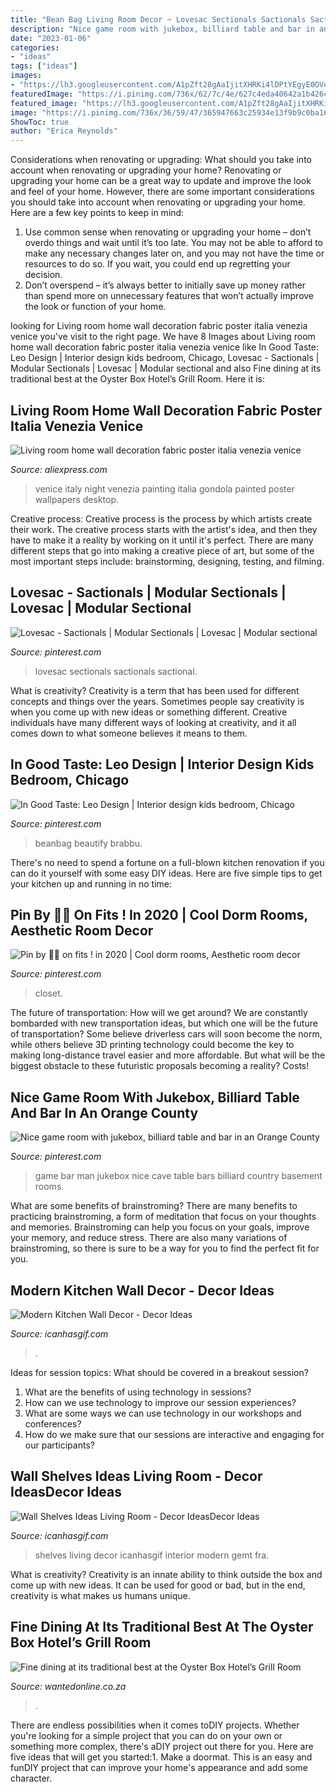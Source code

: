 ```yaml
---
title: "Bean Bag Living Room Decor ~ Lovesac Sectionals Sactionals Sactional"
description: "Nice game room with jukebox, billiard table and bar in an orange county"
date: "2023-01-06"
categories:
- "ideas"
tags: ["ideas"]
images:
- "https://lh3.googleusercontent.com/A1pZft28gAaIjitXHRKi4lDPtYEgyE0OVq-Ii8FwYUz13R8bljRk_Ubst-H6fwsQUfL6FBW2c_bfXIvU4LWlFifJ=s1000"
featuredImage: "https://i.pinimg.com/736x/62/7c/4e/627c4eda40642a1b426ccc51b5c4863e.jpg"
featured_image: "https://lh3.googleusercontent.com/A1pZft28gAaIjitXHRKi4lDPtYEgyE0OVq-Ii8FwYUz13R8bljRk_Ubst-H6fwsQUfL6FBW2c_bfXIvU4LWlFifJ=s1000"
image: "https://i.pinimg.com/736x/36/59/47/365947663c25934e13f9b9c0ba169104.jpg"
ShowToc: true
author: "Erica Reynolds"
---
```



Considerations when renovating or upgrading: What should you take into account when renovating or upgrading your home?
Renovating or upgrading your home can be a great way to update and improve the look and feel of your home. However, there are some important considerations you should take into account when renovating or upgrading your home. Here are a few key points to keep in mind: 
1. Use common sense when renovating or upgrading your home – don’t overdo things and wait until it’s too late. You may not be able to afford to make any necessary changes later on, and you may not have the time or resources to do so. If you wait, you could end up regretting your decision. 
2. Don’t overspend – it’s always better to initially save up money rather than spend more on unnecessary features that won’t actually improve the look or function of your home.

	

		
looking for Living room home wall decoration fabric poster italia venezia venice you've visit to the right page. We have 8 Images about Living room home wall decoration fabric poster italia venezia venice like In Good Taste: Leo Design | Interior design kids bedroom, Chicago, Lovesac - Sactionals | Modular Sectionals | Lovesac | Modular sectional and also Fine dining at its traditional best at the Oyster Box Hotel’s Grill Room. Here it is:
		
    
## Living Room Home Wall Decoration Fabric Poster Italia Venezia Venice

<img loading=lazy src="https://ae01.alicdn.com/kf/HTB1erdHLXXXXXbWaFXXq6xXFXXXL/Living-room-home-wall-decoration-fabric-poster-italia-venezia-venice-art-italy-venice-painting-drawing.jpg" onerror="this.onerror=null;this.src='https://tse4.mm.bing.net/th?id=OIP.i3LcPWihSbSWcQHbQJ0ktgHaEo&amp;pid=15.1';" alt="Living room home wall decoration fabric poster italia venezia venice">

_Source: aliexpress.com_

>venice italy night venezia painting italia gondola painted poster wallpapers desktop. 

	

Creative process:
Creative process is the process by which artists create their work. The creative process starts with the artist's idea, and then they have to make it a reality by working on it until it's perfect. There are many different steps that go into making a creative piece of art, but some of the most important steps include: brainstorming, designing, testing, and filming.

    
## Lovesac - Sactionals | Modular Sectionals | Lovesac | Modular Sectional

<img loading=lazy src="https://i.pinimg.com/736x/62/7c/4e/627c4eda40642a1b426ccc51b5c4863e.jpg" onerror="this.onerror=null;this.src='https://tse3.mm.bing.net/th?id=OIP.DNf6_wX54AeongCbAha3igHaFj&amp;pid=15.1';" alt="Lovesac - Sactionals | Modular Sectionals | Lovesac | Modular sectional">

_Source: pinterest.com_

>lovesac sectionals sactionals sactional. 

	

What is creativity?
Creativity is a term that has been used for different concepts and things over the years. Sometimes people say creativity is when you come up with new ideas or something different. Creative individuals have many different ways of looking at creativity, and it all comes down to what someone believes it means to them.

    
## In Good Taste: Leo Design | Interior Design Kids Bedroom, Chicago

<img loading=lazy src="https://i.pinimg.com/736x/97/8e/e6/978ee6ca9e90612412a6dd30713fe0d1.jpg" onerror="this.onerror=null;this.src='https://tse2.mm.bing.net/th?id=OIP.7FE5txwU1qIzncFbh41Q9AHaLH&amp;pid=15.1';" alt="In Good Taste: Leo Design | Interior design kids bedroom, Chicago">

_Source: pinterest.com_

>beanbag beautify brabbu. 

	

There's no need to spend a fortune on a full-blown kitchen renovation if you can do it yourself with some easy DIY ideas. Here are five simple tips to get your kitchen up and running in no time: 

    
## Pin By 🦋🦋 On Fits ! In 2020 | Cool Dorm Rooms, Aesthetic Room Decor

<img loading=lazy src="https://i.pinimg.com/736x/5d/89/cf/5d89cf3272c607892a962f18d53e4f35.jpg" onerror="this.onerror=null;this.src='https://tse2.mm.bing.net/th?id=OIP.AAwMvUW75_lNa3xnVx8wbAHaNN&amp;pid=15.1';" alt="Pin by 🦋🦋 on fits ! in 2020 | Cool dorm rooms, Aesthetic room decor">

_Source: pinterest.com_

>closet. 

	

The future of transportation: How will we get around?
We are constantly bombarded with new transportation ideas, but which one will be the future of transportation? Some believe driverless cars will soon become the norm, while others believe 3D printing technology could become the key to making long-distance travel easier and more affordable. But what will be the biggest obstacle to these futuristic proposals becoming a reality? Costs!

    
## Nice Game Room With Jukebox, Billiard Table And Bar In An Orange County

<img loading=lazy src="https://i.pinimg.com/736x/36/59/47/365947663c25934e13f9b9c0ba169104.jpg" onerror="this.onerror=null;this.src='https://tse3.mm.bing.net/th?id=OIP.z7cyKpilieo1QWzX3SLiUAHaE8&amp;pid=15.1';" alt="Nice game room with jukebox, billiard table and bar in an Orange County">

_Source: pinterest.com_

>game bar man jukebox nice cave table bars billiard country basement rooms. 

	

What are some benefits of brainstroming?
There are many benefits to practicing brainstroming, a form of meditation that focus on your thoughts and memories. Brainstroming can help you focus on your goals, improve your memory, and reduce stress. There are also many variations of brainstroming, so there is sure to be a way for you to find the perfect fit for you.

    
## Modern Kitchen Wall Decor - Decor Ideas

<img loading=lazy src="https://www.icanhasgif.com/wp-content/uploads/2015/01/Modern-Kitchen-Wall-Decor.jpg" onerror="this.onerror=null;this.src='https://tse2.mm.bing.net/th?id=OIP.8lvJBZ4cgtBCqHeb81A-VwHaGG&amp;pid=15.1';" alt="Modern Kitchen Wall Decor - Decor Ideas">

_Source: icanhasgif.com_

>. 

	

Ideas for session topics: What should be covered in a breakout session?
1. What are the benefits of using technology in sessions? 
2. How can we use technology to improve our session experiences? 
3. What are some ways we can use technology in our workshops and conferences? 
4. How do we make sure that our sessions are interactive and engaging for our participants?

    
## Wall Shelves Ideas Living Room - Decor IdeasDecor Ideas

<img loading=lazy src="https://www.icanhasgif.com/wp-content/uploads/2016/03/Wall-Shelves-Ideas-Living-Room-1024x828.jpg" onerror="this.onerror=null;this.src='https://tse3.mm.bing.net/th?id=OIP.dflpojHvIV7nFzcfRZxlmwHaF_&amp;pid=15.1';" alt="Wall Shelves Ideas Living Room - Decor IdeasDecor Ideas">

_Source: icanhasgif.com_

>shelves living decor icanhasgif interior modern gemt fra. 

	

What is creativity?
Creativity is an innate ability to think outside the box and come up with new ideas. It can be used for good or bad, but in the end, creativity is what makes us humans unique.

    
## Fine Dining At Its Traditional Best At The Oyster Box Hotel’s Grill Room

<img loading=lazy src="https://lh3.googleusercontent.com/A1pZft28gAaIjitXHRKi4lDPtYEgyE0OVq-Ii8FwYUz13R8bljRk_Ubst-H6fwsQUfL6FBW2c_bfXIvU4LWlFifJ=s1000" onerror="this.onerror=null;this.src='https://tse1.mm.bing.net/th?id=OIP.ypV2qKYb28thX9vrym6CmwHaEo&amp;pid=15.1';" alt="Fine dining at its traditional best at the Oyster Box Hotel’s Grill Room">

_Source: wantedonline.co.za_

>. 

	

There are endless possibilities when it comes toDIY projects. Whether you're looking for a simple project that you can do on your own or something more complex, there's aDIY project out there for you. Here are five ideas that will get you started:1. Make a doormat. This is an easy and funDIY project that can improve your home's appearance and add some character.

